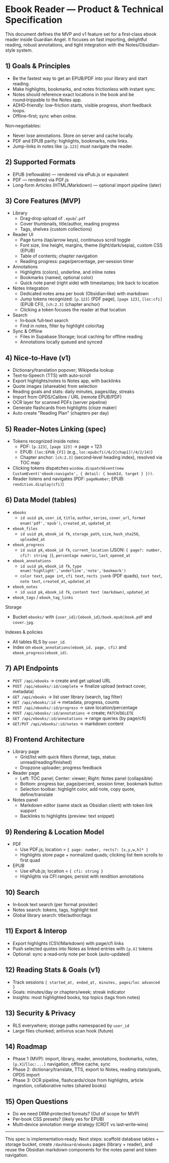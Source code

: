 # Ebook Reader — Product & Technical Specification

This document defines the MVP and v1 feature set for a first‑class ebook reader inside Guardian Angel. It focuses on fast importing, delightful reading, robust annotations, and tight integration with the Notes/Obsidian-style system.

## 1) Goals & Principles
- Be the fastest way to get an EPUB/PDF into your library and start reading.
- Make highlights, bookmarks, and notes frictionless with instant sync.
- Notes should reference exact locations in the book and be round‑trippable to the Notes app.
- ADHD‑friendly: low-friction starts, visible progress, short feedback loops.
- Offline-first; sync when online.

Non‑negotiables:
- Never lose annotations. Store on server and cache locally.
- PDF and EPUB parity: highlights, bookmarks, note links.
- Jump-links in notes like `[p.123]` must navigate the reader.

## 2) Supported Formats
- EPUB (reflowable) — rendered via ePub.js or equivalent
- PDF — rendered via PDF.js
- Long‑form Articles (HTML/Markdown) — optional import pipeline (later)

## 3) Core Features (MVP)
- Library
  - Drag‑drop upload of `.epub`/`.pdf`
  - Cover thumbnails, title/author, reading progress
  - Tags, shelves (custom collections)
- Reader UI
  - Page turns (tap/arrow keys), continuous scroll toggle
  - Font size, line height, margins, theme (light/dark/sepia), custom CSS (EPUB)
  - Table of contents; chapter navigation
  - Reading progress: page/percentage, per‑session timer
- Annotations
  - Highlights (colors), underline, and inline notes
  - Bookmarks (named, optional color)
  - Quick note panel (right side) with timestamps; link back to location
- Notes Integration
  - Dedicated notes area per book (Obsidian‑like) with markdown
  - Jump tokens recognized: `[p.123]` (PDF page), `[page 123]`, `[loc:cfi]` (EPUB CFI), `[ch:2.3]` (chapter anchor)
  - Clicking a token focuses the reader at that location
- Search
  - In‑book full‑text search
  - Find in notes, filter by highlight color/tag
- Sync & Offline
  - Files in Supabase Storage; local caching for offline reading
  - Annotations locally queued and synced

## 4) Nice‑to‑Have (v1)
- Dictionary/translation popover; Wikipedia lookup
- Text‑to‑Speech (TTS) with auto‑scroll
- Export highlights/notes to Notes app, with backlinks
- Quote images (shareable) from selection
- Reading goals and stats: daily minutes, pages/day, streaks
- Import from OPDS/Calibre / URL (remote EPUB/PDF)
- OCR layer for scanned PDFs (server pipeline)
- Generate flashcards from highlights (cloze maker)
- Auto create "Reading Plan" (chapters per day)

## 5) Reader–Notes Linking (spec)
- Tokens recognized inside notes:
  - PDF: `[p.123]`, `[page 123]` → page = 123
  - EPUB: `[loc:EPUB_CFI]` (e.g., `loc:epubcfi(/6/2[chap1]!/4/2/14)`)
  - Chapter anchor: `[ch:2.3]` (second‑level heading index), resolved via TOC map
- Clicking tokens dispatches `window.dispatchEvent(new CustomEvent('ebook:navigate', { detail: { bookId, target } }))`.
- Reader listens and navigates (PDF: `pageNumber`; EPUB: `rendition.display(cfi)`)

## 6) Data Model (tables)
- `ebooks`
  - `id uuid pk`, `user_id`, `title`, `author`, `series`, `cover_url`, `format enum('pdf','epub')`, `created_at`, `updated_at`
- `ebook_files`
  - `id uuid pk`, `ebook_id fk`, `storage_path`, `size`, `hash_sha256`, `uploaded_at`
- `ebook_progress`
  - `id uuid pk`, `ebook_id fk`, `current_location` (JSON: `{ page?: number, cfi?: string }`), `percentage numeric`, `last_opened_at`
- `ebook_annotations`
  - `id uuid pk`, `ebook_id fk`, `type enum('highlight','underline','note','bookmark')`
  - `color text`, `page int`, `cfi text`, `rects jsonb` (PDF quads), `text text`, `note text`, `created_at`, `updated_at`
- `ebook_notes`
  - `id uuid pk`, `ebook_id fk`, `content text (markdown)`, `updated_at`
- `ebook_tags` / `ebook_tag_links`

Storage
- Bucket `ebooks/` with `{user_id}/{ebook_id}/book.epub|book.pdf` and `cover.jpg`.

Indexes & policies
- All tables RLS by `user_id`.
- Index on `ebook_annotations(ebook_id, page, cfi)` and `ebook_progress(ebook_id)`.

## 7) API Endpoints
- `POST /api/ebooks` → create and get upload URL
- `POST /api/ebooks/:id/complete` → finalize upload (extract cover, metadata)
- `GET /api/ebooks` → list user library (search, tag filter)
- `GET /api/ebooks/:id` → metadata, progress, counts
- `POST /api/ebooks/:id/progress` → save location/percentage
- `POST /api/ebooks/:id/annotations` → create; `PATCH`/`DELETE`
- `GET /api/ebooks/:id/annotations` → range queries (by page/cfi)
- `GET/PUT /api/ebooks/:id/notes` → markdown content

## 8) Frontend Architecture
- Library page
  - Grid/list with quick filters (format, tags, status: unread/reading/finished)
  - Dropzone uploader; progress feedback
- Reader page
  - Left: TOC panel; Center: viewer; Right: Notes panel (collapsible)
  - Bottom: progress bar, page/percent, session timer, bookmark button
  - Selection toolbar: highlight color, add note, copy quote, define/translate
- Notes panel
  - Markdown editor (same stack as Obsidian client) with token link support
  - Backlinks to highlights (preview: text snippet)

## 9) Rendering & Location Model
- PDF
  - Use PDF.js; location = `{ page: number, rects?: [x,y,w,h]* }`
  - Highlights store page + normalized quads; clicking list item scrolls to first quad
- EPUB
  - Use ePub.js; location = `{ cfi: string }`
  - Highlights via CFI ranges; persist with rendition annotations

## 10) Search
- In‑book text search (per format provider)
- Notes search: tokens, tags, highlight text
- Global library search: title/author/tags

## 11) Export & Interop
- Export highlights (CSV/Markdown) with page/cfi links
- Push selected quotes into Notes as linked entries with `[p.X]` tokens
- Optional: sync a read‑only note per book (auto-updated)

## 12) Reading Stats & Goals (v1)
- Track sessions `{ started_at, ended_at, minutes, pages/loc advanced }`
- Goals: minutes/day or chapters/week; streak indicator
- Insights: most highlighted books, top topics (tags from notes)

## 13) Security & Privacy
- RLS everywhere; storage paths namespaced by `user_id`
- Large files chunked; antivirus scan hook (future)

## 14) Roadmap
- Phase 1 (MVP): import, library, reader, annotations, bookmarks, notes, `[p.X]`/`[loc:...]` navigation, offline cache, sync
- Phase 2: dictionary/translate, TTS, export to Notes, reading stats/goals, OPDS import
- Phase 3: OCR pipeline, flashcards/cloze from highlights, article ingestion, collaborative notes (shared books)

## 15) Open Questions
- Do we need DRM‑protected formats? (Out of scope for MVP)
- Per‑book CSS presets? (likely yes for EPUB)
- Multi‑device annotation merge strategy (CRDT vs last‑write‑wins)

---
This spec is implementation‑ready. Next steps: scaffold database tables + storage bucket, create `/dashboard/ebooks` pages (library + reader), and reuse the Obsidian markdown components for the notes panel and token navigation.

